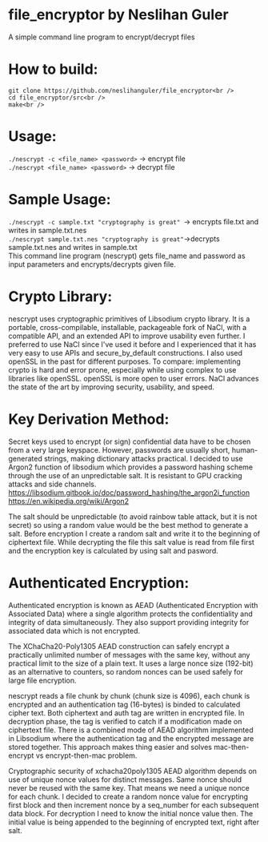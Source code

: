 # file_encryptor by Neslihan Guler
A simple command line program to encrypt/decrypt files

# How to build:<br />
```
git clone https://github.com/neslihanguler/file_encryptor<br />
cd file_encryptor/src<br />
make<br />
```

# Usage:<br />
`./nescrypt -c <file_name> <password>`  -> encrypt file  <br />
`./nescrypt <file_name> <password>` -> decrypt file<br />

# Sample Usage:<br />
`./nescrypt -c sample.txt "cryptography is great" `-> encrypts file.txt and writes in sample.txt.nes<br />
`./nescrypt sample.txt.nes "cryptography is great"`->decrypts sample.txt.nes and writes in sample.txt<br />
This command line program (nescrypt) gets file_name and password as input parameters and encrypts/decrypts given file. <br />

# Crypto Library: <br />
nescrypt uses cryptographic primitives of Libsodium crypto library. 
It is a portable, cross-compilable, installable, packageable fork of NaCl, with a compatible API, and an extended API to improve usability even further. I preferred to use NaCl since I've used it before and I experienced that it has very easy to use APIs and secure_by_default constructions. I also used openSSL in the past for different purposes. To compare: implementing crypto is hard and error prone, especially while using complex to use libraries like openSSL. openSSL is more open to user errors. NaCl advances the state of the art by improving security, usability, and speed.<br />

# Key Derivation Method:<br />
Secret keys used to encrypt (or sign) confidential data have to be chosen from a very large keyspace. However, passwords are usually short,  human-generated strings, making dictionary attacks practical. I decided to use Argon2 function of libsodium which provides a password hashing scheme through the use of an unpredictable salt. It is resistant to GPU cracking attacks and side channels.<br />
https://libsodium.gitbook.io/doc/password_hashing/the_argon2i_function<br />
https://en.wikipedia.org/wiki/Argon2<br />

The salt should be unpredictable (to avoid rainbow table attack, but it is not secret) so using a random value would be the best method to generate a salt. Before encryption I create a random salt and write it to the beginning of ciphertext file. While decrypting the file this salt value is read from file first and the encryption key is calculated by using salt and pasword. <br />

# Authenticated Encryption: <br />
Authenticated encryption is known as AEAD (Authenticated Encryption with Associated Data) where a single algorithm protects the confidentiality and integrity of data simultaneously. They also support providing integrity for associated data which is not encrypted.<br />

The XChaCha20-Poly1305 AEAD construction can safely encrypt a practically unlimited number of messages with the same key, without any practical limit to the size of a plain text. It uses a large nonce size (192-bit) as an alternative to counters, so random nonces can be used safely for large file encryption. <br />

nescrypt reads a file chunk by chunk (chunk size is 4096), each chunk is encrypted and an authentication tag (16-bytes) is binded to calculated cipher text. Both ciphertext and auth tag are written in encrypted file. In decryption phase, the tag is verified to catch if a modification made on ciphertext file. There is a combined mode of AEAD algorithm implemented in Libsodium where the authentication tag and the encrypted message are stored together. This approach makes thing easier and solves mac-then-encrypt vs encrypt-then-mac problem.<br /> 

Cryptographic security of xchacha20poly1305 AEAD algorithm depends on use of unique nonce values for distinct messages. Same nonce should never be reused with the same key. That means we need a unique nonce for each chunk. I decided to create a random nonce value for encrypting first block and then increment nonce by a seq_number for each subsequent data block. For decryption I need to know the initial nonce value then. The initial value is being appended to the beginning of encrypted text, right after salt.





 

